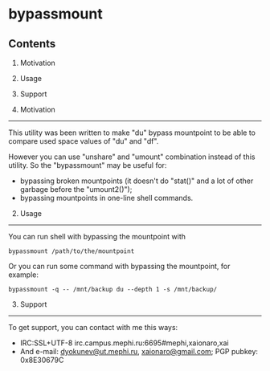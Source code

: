 bypassmount
===========
Contents
--------

1. Motivation
2. Usage
3. Support


1. Motivation
-------------

This utility was been written to make "du" bypass mountpoint to be able
to compare used space values of "du" and "df".

However you can use "unshare" and "umount" combination instead of this
utility. So the "bypassmount" may be useful for:
* bypassing broken mountpoints (it doesn't do "stat()" and a lot of other
garbage before the "umount2()");
* bypassing mountpoints in one-line shell commands.

2. Usage
--------

You can run shell with bypassing the mountpoint with

    bypassmount /path/to/the/mountpoint

Or you can run some command with bypassing the mountpoint, for example:

    bypassmount -q -- /mnt/backup du --depth 1 -s /mnt/backup/


3. Support
----------

To get support, you can contact with me this ways:
- IRC:SSL+UTF-8 irc.campus.mephi.ru:6695#mephi,xaionaro,xai
- And e-mail: <dyokunev@ut.mephi.ru>, <xaionaro@gmail.com>; PGP pubkey: 0x8E30679C


